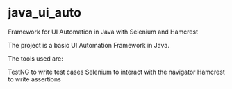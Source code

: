 # java_ui_auto
Framework for UI Automation in Java with Selenium and Hamcrest

The project is a basic UI Automation Framework in Java.

The tools used are:

TestNG to write test cases
Selenium to interact with the navigator
Hamcrest to write assertions
